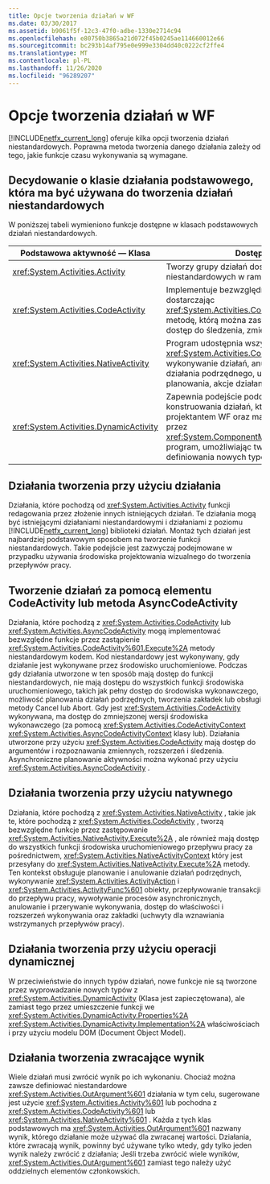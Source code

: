 ```yaml
---
title: Opcje tworzenia działań w WF
ms.date: 03/30/2017
ms.assetid: b9061f5f-12c3-47f0-adbe-1330e2714c94
ms.openlocfilehash: e80750b3865a21d072f45b0245ae114660012e66
ms.sourcegitcommit: bc293b14af795e0e999e3304dd40c0222cf2ffe4
ms.translationtype: MT
ms.contentlocale: pl-PL
ms.lasthandoff: 11/26/2020
ms.locfileid: "96289207"
---
```

# <a name="activity-authoring-options-in-wf"></a>Opcje tworzenia działań w WF

[!INCLUDE[netfx_current_long](../../../includes/netfx-current-long-md.md)] oferuje kilka opcji tworzenia działań niestandardowych. Poprawna metoda tworzenia danego działania zależy od tego, jakie funkcje czasu wykonywania są wymagane.  
  
## <a name="deciding-which-base-activity-class-to-use-for-authoring-custom-activities"></a>Decydowanie o klasie działania podstawowego, która ma być używana do tworzenia działań niestandardowych  

 W poniższej tabeli wymieniono funkcje dostępne w klasach podstawowych działań niestandardowych.  
  
|Podstawowa aktywność — Klasa|Dostępne funkcje|  
|-------------------------|------------------------|  
|<xref:System.Activities.Activity>|Tworzy grupy działań dostarczonych przez system i niestandardowych w ramach działania złożonego.|  
|<xref:System.Activities.CodeActivity>|Implementuje bezwzględną funkcjonalność, dostarczając <xref:System.Activities.CodeActivity%601.Execute%2A> metodę, którą można zastąpić. Zapewnia również dostęp do śledzenia, zmiennych i argumentów..|  
|<xref:System.Activities.NativeActivity>|Program udostępnia wszystkie funkcje programu <xref:System.Activities.CodeActivity> , a także przerywa wykonywanie działań, anulowanie wykonywania działania podrzędnego, używanie zakładek i działań planowania, akcje działania i funkcje.|  
|<xref:System.Activities.DynamicActivity>|Zapewnia podejście podobne do modelu DOM do konstruowania działań, które są związane z projektantem WF oraz maszynami czasu wykonywania przez <xref:System.ComponentModel.ICustomTypeDescriptor> program, umożliwiając tworzenie nowych działań bez definiowania nowych typów.|  
  
## <a name="authoring-activities-using-activity"></a>Działania tworzenia przy użyciu działania  

 Działania, które pochodzą od <xref:System.Activities.Activity> funkcji redagowania przez złożenie innych istniejących działań. Te działania mogą być istniejącymi działaniami niestandardowymi i działaniami z poziomu [!INCLUDE[netfx_current_long](../../../includes/netfx-current-long-md.md)] biblioteki działań. Montaż tych działań jest najbardziej podstawowym sposobem na tworzenie funkcji niestandardowych. Takie podejście jest zazwyczaj podejmowane w przypadku używania środowiska projektowania wizualnego do tworzenia przepływów pracy.  
  
## <a name="authoring-activities-using-codeactivity-or-asynccodeactivity"></a>Tworzenie działań za pomocą elementu CodeActivity lub metoda AsyncCodeActivity  

 Działania, które pochodzą z <xref:System.Activities.CodeActivity> lub <xref:System.Activities.AsyncCodeActivity> mogą implementować bezwzględne funkcje przez zastąpienie <xref:System.Activities.CodeActivity%601.Execute%2A> metody niestandardowym kodem. Kod niestandardowy jest wykonywany, gdy działanie jest wykonywane przez środowisko uruchomieniowe. Podczas gdy działania utworzone w ten sposób mają dostęp do funkcji niestandardowych, nie mają dostępu do wszystkich funkcji środowiska uruchomieniowego, takich jak pełny dostęp do środowiska wykonawczego, możliwość planowania działań podrzędnych, tworzenia zakładek lub obsługi metody Cancel lub Abort. Gdy jest <xref:System.Activities.CodeActivity> wykonywana, ma dostęp do zmniejszonej wersji środowiska wykonawczego (za pomocą <xref:System.Activities.CodeActivityContext> <xref:System.Activities.AsyncCodeActivityContext> klasy lub). Działania utworzone przy użyciu <xref:System.Activities.CodeActivity> mają dostęp do argumentów i rozpoznawania zmiennych, rozszerzeń i śledzenia. Asynchroniczne planowanie aktywności można wykonać przy użyciu <xref:System.Activities.AsyncCodeActivity> .  
  
## <a name="authoring-activities-using-nativeactivity"></a>Działania tworzenia przy użyciu natywnego  

 Działania, które pochodzą z <xref:System.Activities.NativeActivity> , takie jak te, które pochodzą z <xref:System.Activities.CodeActivity> , tworzą bezwzględne funkcje przez zastępowanie <xref:System.Activities.NativeActivity.Execute%2A> , ale również mają dostęp do wszystkich funkcji środowiska uruchomieniowego przepływu pracy za pośrednictwem, <xref:System.Activities.NativeActivityContext> który jest przesyłany do <xref:System.Activities.NativeActivity.Execute%2A> metody. Ten kontekst obsługuje planowanie i anulowanie działań podrzędnych, wykonywanie <xref:System.Activities.ActivityAction> i <xref:System.Activities.ActivityFunc%601> obiekty, przepływowanie transakcji do przepływu pracy, wywoływanie procesów asynchronicznych, anulowanie i przerywanie wykonywania, dostęp do właściwości i rozszerzeń wykonywania oraz zakładki (uchwyty dla wznawiania wstrzymanych przepływów pracy).  
  
## <a name="authoring-activities-using-dynamicactivity"></a>Działania tworzenia przy użyciu operacji dynamicznej  

 W przeciwieństwie do innych typów działań, nowe funkcje nie są tworzone przez wyprowadzanie nowych typów z <xref:System.Activities.DynamicActivity> (Klasa jest zapieczętowana), ale zamiast tego przez umieszczenie funkcji we <xref:System.Activities.DynamicActivity.Properties%2A> <xref:System.Activities.DynamicActivity.Implementation%2A> właściwościach i przy użyciu modelu DOM (Document Object Model).  
  
## <a name="authoring-activities-that-return-a-result"></a>Działania tworzenia zwracające wynik  

 Wiele działań musi zwrócić wynik po ich wykonaniu. Chociaż można zawsze definiować niestandardowe <xref:System.Activities.OutArgument%601> działania w tym celu, sugerowane jest użycie <xref:System.Activities.Activity%601> lub pochodna z <xref:System.Activities.CodeActivity%601> lub <xref:System.Activities.NativeActivity%601> . Każda z tych klas podstawowych ma <xref:System.Activities.OutArgument%601> nazwany wynik, którego działanie może używać dla zwracanej wartości. Działania, które zwracają wynik, powinny być używane tylko wtedy, gdy tylko jeden wynik należy zwrócić z działania; Jeśli trzeba zwrócić wiele wyników, <xref:System.Activities.OutArgument%601> zamiast tego należy użyć oddzielnych elementów członkowskich.
